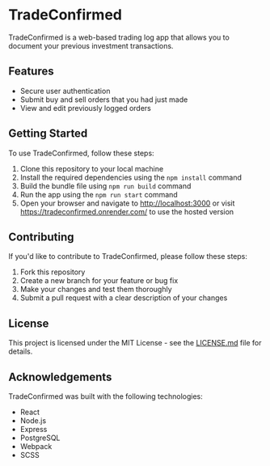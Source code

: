 <!DOCTYPE html>
<html lang="en">
  <head>
    <meta charset="UTF-8">
  </head>
  <body>
    <h1>TradeConfirmed</h1>
<p>TradeConfirmed is a web-based trading log app that allows you to document your previous investment transactions.</p>
    <h2>Features</h2>
    <ul>
      <li>Secure user authentication</li>
      <li>Submit buy and sell orders that you had just made</li>
      <li>View and edit previously logged orders</li>
    </ul>
    <h2>Getting Started</h2>
    <p>To use TradeConfirmed, follow these steps:</p>
    <ol>
      <li>Clone this repository to your local machine</li>
      <li>Install the required dependencies using the <code>npm install</code> command</li>
      <li>Build the bundle file using <code>npm run build</code> command</li>
      <li>Run the app using the <code>npm run start</code> command</li>
      <li>Open your browser and navigate to <a href="http://localhost:3000">http://localhost:3000</a> or visit <a href="https://tradeconfirmed.onrender.com/">https://tradeconfirmed.onrender.com/</a> to use the hosted version</li>
    </ol>
    <h2>Contributing</h2>
    <p>If you'd like to contribute to TradeConfirmed, please follow these steps:</p>
    <ol>
      <li>Fork this repository</li>
      <li>Create a new branch for your feature or bug fix</li>
      <li>Make your changes and test them thoroughly</li>
      <li>Submit a pull request with a clear description of your changes</li>
    </ol>
    <h2>License</h2>
    <p>This project is licensed under the MIT License - see the <a href="LICENSE.md">LICENSE.md</a> file for details.</p>
    <h2>Acknowledgements</h2>
    <p>TradeConfirmed was built with the following technologies:</p>
    <ul>
      <li>React</li>
      <li>Node.js</li>
      <li>Express</li>
      <li>PostgreSQL</li>
      <li>Webpack</li>
      <li>SCSS</li>
    </ul>
  </body>
</html>